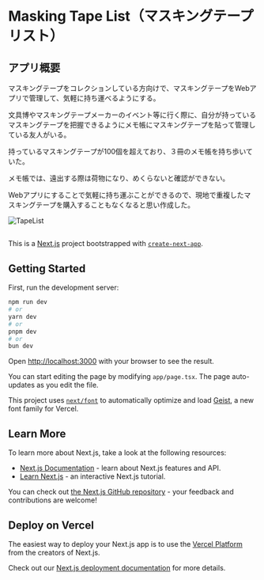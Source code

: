 # Masking Tape List（マスキングテープリスト）

## アプリ概要

マスキングテープをコレクションしている方向けで、マスキングテープをWebアプリで管理して、気軽に持ち運べるようにする。

文具博やマスキングテープメーカーのイベント等に行く際に、自分が持っているマスキングテープを把握できるようにメモ帳にマスキングテープを貼って管理している友人がいる。

持っているマスキングテープが100個を超えており、３冊のメモ帳を持ち歩いていた。

メモ帳では、遠出する際は荷物になり、めくらないと確認ができない。

Webアプリにすることで気軽に持ち運ぶことができるので、現地で重複したマスキングテープを購入することもなくなると思い作成した。

![TapeList](https://github.com/user-attachments/assets/ecd8540b-c236-4829-a951-34683ecf3f53)

## 



This is a [Next.js](https://nextjs.org) project bootstrapped with [`create-next-app`](https://nextjs.org/docs/app/api-reference/cli/create-next-app).

## Getting Started

First, run the development server:

```bash
npm run dev
# or
yarn dev
# or
pnpm dev
# or
bun dev
```

Open [http://localhost:3000](http://localhost:3000) with your browser to see the result.

You can start editing the page by modifying `app/page.tsx`. The page auto-updates as you edit the file.

This project uses [`next/font`](https://nextjs.org/docs/app/building-your-application/optimizing/fonts) to automatically optimize and load [Geist](https://vercel.com/font), a new font family for Vercel.

## Learn More

To learn more about Next.js, take a look at the following resources:

- [Next.js Documentation](https://nextjs.org/docs) - learn about Next.js features and API.
- [Learn Next.js](https://nextjs.org/learn) - an interactive Next.js tutorial.

You can check out [the Next.js GitHub repository](https://github.com/vercel/next.js) - your feedback and contributions are welcome!

## Deploy on Vercel

The easiest way to deploy your Next.js app is to use the [Vercel Platform](https://vercel.com/new?utm_medium=default-template&filter=next.js&utm_source=create-next-app&utm_campaign=create-next-app-readme) from the creators of Next.js.

Check out our [Next.js deployment documentation](https://nextjs.org/docs/app/building-your-application/deploying) for more details.
